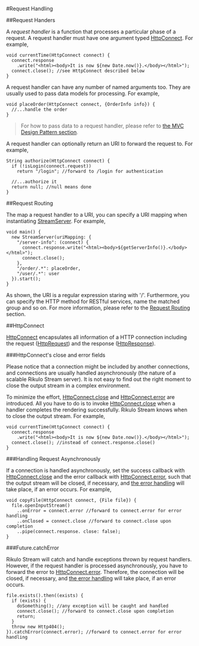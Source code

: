 #Request Handling

##Request Handers

A *request handler* is a function that processes a particular phase of a request. A request handler must have one argument typed [HttpConnect](api:stream). For example,

    void currentTime(HttpConnect connect) {
      connect.response
        .write("<html><body>It is now ${new Date.now()}.</body></html>");
      connect.close(); //see HttpConnect described below
    }

A request handler can have any number of named arguments too. They are usually used to pass data models for processing. For example,

    void placeOrder(HttpConnect connect, {OrderInfo info}) {
      //...handle the order
    }

> For how to pass data to a request handler, please refer to [the MVC Design Pattern section](MVC_Design_Pattern.md).

A request handler can optionally return an URI to forward the request to. For example,

    String authorize(HttpConnect connect) {
      if (!isLogin(connect.request))
        return "/login"; //forward to /login for authentication

      //...authorize it
      return null; //null means done
    }

##Request Routing

The map a request handler to a URI, you can specify a URI mapping when instantiating [StreamServer](api:stream). For example,

    void main() {
      new StreamServer(uriMapping: {
        "/server-info": (connect) {
          connect.response.write("<html><body>${getServerInfo()}.</body></html>");
          connect.close();
        },
        "/order/.*": placeOrder,
        "/user/.*": user
      }).start();
    }

As shown, the URI is a regular expression staring with '/'. Furthermore, you can specify the HTTP method for RESTful services, name the matched group and so on. For more information, please refer to the [Request Routing](Request_Routing.md) section.

##HttpConnect

[HttpConnect](api:stream) encapsulates all information of a HTTP connection including the request ([HttpRequest](dart:io)) and the response ([HttpResponse](dart:io)).

###HttpConnect's close and error fields

Please notice that a connection might be included by another connections, and connections are usually handled asynchronously (the nature of a scalable Rikulo Stream server). It is not easy to find out the right moment to close the output stream in a complex environment.

To minimize the effort, [HttpConnect.close](api:stream) and [HttpConnect.error](api:stream) are introduced. All you have to do is to invoke [HttpConnect.close](api:stream) when a handler completes the rendering successfully. Rikulo Stream knows when to close the output stream. For example,

    void currentTime(HttpConnect connect) {
      connect.response
        .write("<html><body>It is now ${new Date.now()}.</body></html>");
      connect.close(); //instead of connect.response.close()
    }

###Handling Request Asynchronously

If a connection is handled asynchronously, set the success callback with [HttpConnect.close](api:stream) and the error callback with [HttpConnect.error](api:stream), such that the output stream will be closed, if necessary, and [the error handling](../Configuration/Error_Handling.md) will take place, if an error occurs. For example,

    void copyFile(HttpConnect connect, {File file}) {
      file.openInputStream()
        ..onError = connect.error //forward to connect.error for error handling
        ..onClosed = connect.close //forward to connect.close upon completion
        ..pipe(connect.response. close: false);
    }

###Future.catchError

Rikulo Stream will catch and handle exceptions thrown by request handlers. However, if the request handler is processed asynchronously, you have to forward the error to [HttpConnect.error](api:stream). Therefore, the connection will be closed, if necessary, and [the error handling](../Configuration/Error_Handling.md) will take place, if an error occurs.

    file.exists().then((exists) {
      if (exists) {
        doSomething(); //any exception will be caught and handled
        connect.close(); //forward to connect.close upon completion
        return;
      }
      throw new Http404();
    }).catchError(connect.error); //forward to connect.error for error handling

